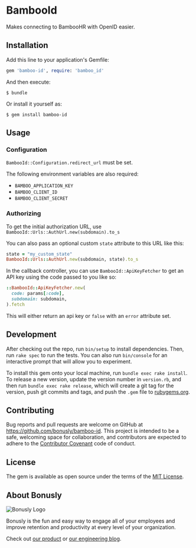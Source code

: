 # BambooId

Makes connecting to BambooHR with OpenID easier.

## Installation

Add this line to your application's Gemfile:

```ruby
gem 'bamboo-id', require: 'bamboo_id'
```

And then execute:

    $ bundle

Or install it yourself as:

    $ gem install bamboo-id

## Usage

### Configuration

`BambooId::Configuration.redirect_url` must be set.

The following environment variables are also required:
- `BAMBOO_APPLICATION_KEY`
- `BAMBOO_CLIENT_ID`
- `BAMBOO_CLIENT_SECRET`

### Authorizing

To get the initial authorization URL, use `BambooId::Urls::AuthUrl.new(subdomain).to_s`

You can also pass an optional custom `state` attribute to this URL like this:

```ruby
state = "my_custom_state"
BambooId::Urls::AuthUrl.new(subdomain, state).to_s
```

In the callback controller, you can use `BambooId::ApiKeyFetcher` to get an API key
using the code passed to you like so:

```ruby
::BambooId::ApiKeyFetcher.new(
  code: params[:code],
  subdomain: subdomain,
).fetch
```

This will either return an api key or `false` with an `error` attribute set.

## Development

After checking out the repo, run `bin/setup` to install dependencies. Then, run `rake spec` to run the tests. You can also run `bin/console` for an interactive prompt that will allow you to experiment.

To install this gem onto your local machine, run `bundle exec rake install`. To release a new version, update the version number in `version.rb`, and then run `bundle exec rake release`, which will create a git tag for the version, push git commits and tags, and push the `.gem` file to [rubygems.org](https://rubygems.org).

## Contributing

Bug reports and pull requests are welcome on GitHub at https://github.com/bonusly/bamboo-id. This project is intended to be a safe, welcoming space for collaboration, and contributors are expected to adhere to the [Contributor Covenant](http://contributor-covenant.org) code of conduct.


## License

The gem is available as open source under the terms of the [MIT License](http://opensource.org/licenses/MIT).

## About Bonusly

![Bonusly Logo](https://bonusly-files.s3.amazonaws.com/bonusly-logo.png?small)

Bonusly is the fun and easy way to engage all of your employees and improve retention and productivity at every level of your organization.

Check out [our product](https://bonus.ly) or [our engineering blog](https://engineering.bonus.ly).
